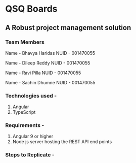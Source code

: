 # QSQ Boards

## A Robust project management solution

### Team Members

Name - Bhavya Haridas
NUID - 001470055

Name - Dileep Reddy
NUID - 001470055

Name - Ravi Pilla
NUID - 001470055

Name - Sachin Dhumne
NUID - 001470055

### Technologies used -
1. Angular
2. TypeScript

### Requirements -
1. Angular 9 or higher
2. Node js server hosting the REST API end points

### Steps to Replicate -
